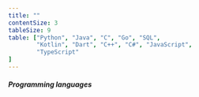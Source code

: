 ```yaml
---
title: ""
contentSize: 3
tableSize: 9
table: ["Python", "Java", "C", "Go", "SQL", 
        "Kotlin", "Dart", "C++", "C#", "JavaScript", 
        "TypeScript"
]
---
```

##### Programming languages
